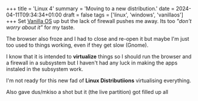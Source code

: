 +++
title = 'Linux 4'
summary = 'Moving to a new distribution.'
date = 2024-04-11T09:34:34+01:00
draft = false
tags = ['linux', 'windows', 'vanillaos']
+++
Set [Vanilla OS](https://vanillaos.org/) up but the lack of firewall pushes me away. Its too *"don't worry about it"* for my taste.

The browser also froze and I had to close and re-open it but maybe I'm just too used to things working, even if they get slow (Gnome).

I know that it is intended to **virtualize** things so I should run the browser and a firewall in a subsystem but I haven't had any luck in making the apps instaled in the subsystem work.

I'm not ready for this new fad of **Linux Distributiions** virtualising everything.

Also gave dus/mkiso a shot but it (the live partition) got filled up all
